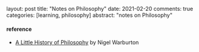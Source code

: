 layout: post
title: "Notes on Philosophy"
date: 2021-02-20
comments: true
categories: [learning, philosophy]
abstract: "notes on Philosophy"



#### reference  
* [A Little History of Philosophy](https://book.douban.com/subject/6812274/) by Nigel Warburton  